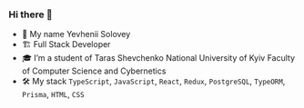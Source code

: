 ### Hi there 👋

- 👋 My name Yevhenii Solovey 
- 🏗️ Full Stack Developer
- 🎓 I’m a student of Taras Shevchenko National University of Kyiv Faculty of Computer Science and Cybernetics
- 🛠️ My stack `TypeScript`, `JavaScript`, `React`, `Redux`, `PostgreSQL`, `TypeORM`, `Prisma`, `HTML`, `CSS`
